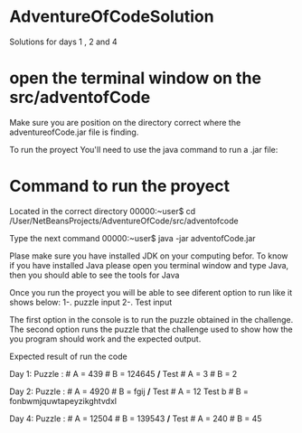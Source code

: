# AdventureOfCodeSolution
Solutions for days 1 , 2 and 4

# open the terminal window on the src/adventofCode
Make sure you are position on the directory correct where the adventureofCode.jar file is finding.

To run the proyect You'll need to use the java command to run a .jar file:
# Command to run the proyect

Located in the correct directory 
00000:~user$ cd /User/NetBeansProjects/AdventureOfCode/src/adventofcode

Type the next command 
00000:~user$ java -jar adventofCode.jar

Plase make sure you have installed JDK on your computing befor. 
To know if you have installed Java please open you terminal window and type Java, then
you should able to see the tools for Java

Once you run the proyect you will be able to see diferent option to run like it shows below:
  1-. puzzle input
  2-. Test input
  
The first option in the console is to run the puzzle obtained in the challenge.
The second option runs the puzzle that the challenge used to show how the you program should work and the expected output.

Expected result of run the code

Day 1:
    Puzzle : 
      # A = 439 
      # B =  124645
   **/** Test
      # A = 3
      # B = 2

Day 2:
  Puzzle : 
      # A = 4920
      # B = fgij 
    **/** Test 
      # A = 12
    Test b
       # B = fonbwmjquwtapeyzikghtvdxl
     
Day 4:
 Puzzle : 
      # A = 12504
      # B = 139543
    **/** Test
      # A = 240
      # B = 45
       
  

      
